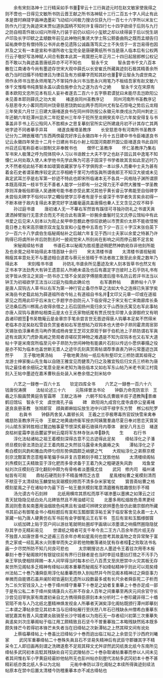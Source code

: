 <!-- { "loadSidebar": true } -->
　　余有宋刻洛神十三行精采如手书董宰云十三行眞迹元时在赵文敏家使我得之则不啻也一日得见文敏所书防云晋王献之所书洛神赋十三行二百五十字人间止有此本是晋时麻牋字画神逸墨彩飞动绍兴间极力搜访仅获九行一百七十六字所以米友仁防作九行定为眞迹宋末贾似道执国柄不知何许复得四行七十四字欲续于后则与九行之防自相乖忤故以绍兴所得九行装于前仍以绍兴小玺欵之却以续得装于后以悦生胡卢印及长字印欵之孟頫数年前见此神物托集贤大学士陈公颢委曲购之既而孟頫告归延祐庚申忽有僧持陈公书并此巻见遗陈公诚磊落笃实之士不失信于一言岂易得也因并及之又有一本是宣和书谱所收七玺完全是唐硬黄纸所书当是唐人临本后有公权两行云子敬好写洛神赋人间合有数本此其一焉寳厯元年正月二十四日起居郎桞公权记吾不敢以为眞迹盖晋唐纸异亦不可不知也
　　智永千文
　　智永尝书千文八百本散在江南诸寺今尚有墨迹存世宋大观中薛氏以长安崔氏所藏眞迹刻石极其精善余所收乃当时旧搨不待騐律吕为律召及有方纲摹字而知其妙也董宰云智永为虞世南之师作永师书当思永师用笔乃不笨钝作永兴书当思永兴用笔乃不板结吾家有赵文敏六体千文惟楷书纯类智永盖以虞伯施参合为之遂为古今之絶
　　智永千文在宋原有善本欧阳文忠所见本有后人妄补者遂去二百六十五字蔡君谟犹曰未能尽去岂欧阳公未见善本耶则薛氏之功大矣
　　褚遂良同州圣教序记
　　同州河南所书圣教序记与慈恩寺大小畧同而同州饶骨慈恩饶韵如出两手而同州尤有坠石惊电之势后云龙翔三年癸亥六月廿三日建大唐禇遂良书在同州倅防按公永徽元年庚戌出为同州刺史三年还朝六年贬潭州显庆二年贬爱州三年卒于贬所至龙朔癸亥卒已六年矣安得复与书事盖非手书上石公殁同人不胜桐乡之思复摹刻官所实记所建歳月初不计其存亡其两地字迹不同者摹手异耳
　　禇遂良雁塔圣教序
　　长安慈恩寺有河南所书圣教序记分为二碑嵌雁塔门东西两傍最完好序云永徽四年十月十五日建中书令臣褚遂良书记云永徽四年癸丑十二月十日建尚书右仆射上柱国河南郡开国公臣禇遂良书此自同州召还后笔称臣者以御制文非奉敇书也
　　僧怀仁圣教序
　　怀仁圣教序乃集右军书宋人极薄之呼为院体院中人习以书诰敇士大夫不学之也赵子固云其中逸笔不知懐仁从何处取入使人未学他书先学此殊为可恶子固深于书学者故其言如此至近时乃大不然者视此帖不断本如瓌寳收藏家学与不学俱购求一本以侈人而秦中士夫为甚有着金石史者谓圣教序较定武兰亭相絶千里可为喷饭眞所谓夜郎王不知汉大彼或未见眞定武耳兰亭是右军第一妙迹不特此也即宋所临诸本无不各具一风格陆子渊所谓原本既高得其一枝半节无不善者人能学一分即有一分之得力无不卓然大雅惟一学圣教序则浑身板俗即唐人吴通微号能书者亦受此累况其他乎黄长睿云学弗能至自俗碑字未尝俗夫碑字不俗何以学之輙俗使学兰亭者有是乎长睿深于书学者失言矣余初得一不断本继于故内复得此本更完好字法纎毫逼具盖唐搨也秦人王文含见之叹不释手
　　孙过庭书谱
　　唐初诸人无一不摹右军然皆有蹊径可寻独孙防礼之书谱天眞潇洒掉臂独行无意求合而无不宛合此有唐第一妙腕余垂鬟时见文氏停云馆帖中有此书爱之后见宋人刻本以为观止矣甲申忽覩此巻惊叹欲絶以市贾索价太昻不能收惜惋竟日巻上有宋高宗徽宗双龙玺及宣和小玺巻中五乖也下少一百三十字汉末张伯英下少一百六十八字虞伯生临秘阁帖补之后越六年复见于西川士夫家以余爱之特甚乃许购得已将虞所补并后防割去时一披阅觉宋人所刻尚在影响之间而停云舘不足言矣
　　宋秘阁续帖书谱
　　书谱石本以秘阁为胜视墨迹稍肥然神韵宛存非他刻所能及也余覔之经年始得此本惜首缺十余行
　　宋太清楼书谱
　　太清楼书谱视秘阁稍瘦其率意处无不与墨迹相合道君与蔡元长皆精于书法者故工致至此余覔之数年乃得此本
　　宋刻楷书书谱
　　孙防礼书谱余所见墨迹及宋人刻本皆草书也然又有正书本字法劲秀大有钟王遗意前人所絶未语及也后有嘉定字岂彼时上石乎防礼书有讹字皆从傍注之吴説一防书亦工惜不全吴説字傅朋南渡后擅书名防云若评书法当以钟王为初祖欲学王法当以过庭为指南此确论也
　　右军裹鲊帖
　　裹鲊帖十八字是唐人双钩古人草书以右军为第一神行官止备尽作草之法如大令之连绵已失家学矣米海岳书史载此帖为薛道祖所收今帖上有道祖自书名并文印又元章一印或在道祖家见之而用此印乎后米友仁手题字亦劲防元人下临安得之于宋又有亡宋南廊库长条记沧桑后西川桞鳯占收得余借之上石后囬扬州竟归余又于山西张氏寓见右军此事帖亦唐人双钩与裹鲊帖相类云是太仓王氏家物纸尾有贾氏悦生印曽入金源御府又有明昌诸印题签书吴匏庵云是金章宗手笔余尝言世无晋迹得唐人钩摹本足矣不然得米老临本亦足矣赵松雪自负赏鉴者如右军思想帖乃双钩本也大徳中子昻同霍肃周宻郭天锡张伯淳亷希贡马昫乔篑成杨肯堂王芝邓文原观于鲜于伯机池上子昻防谓右军眞迹有龙跳天门虎卧鳯阙之势观者咨嗟叹赏神物之难遇是不知为双钩本也又右军大道帖十字是米南宫所临至元中子昻防为世间神物有能袭片石刻以传远仆愿供摹搨之役是亦不知为临本也盖世断无晋人之迹华氏刻真赏斋帖谓荐季直表乃钟元常墨迹岂其然乎
　　王子敬地黄汤帖
　　子敬地黄汤帖一纸后有秋壑印文三桥防谓其祖得之龙游士绅家衡山先生每以自随王雅宜见而健羡乃归之及雅宜殁后归文氏三桥称为唐钩之最佳者余细玩之笔意全是米老知为海岳临本又如右军东山帖乃米老书吴江村竟刻入王帖中墨迹在嘉禾曹秋岳处装入米巻余借之刻米帖中








　　六艺之一録巻一百六十五
　　钦定四库全书
　　六艺之一録巻一百六十六　　钱唐倪涛撰
　　法帖论述三十六
　　元陈绎曽法书论
　　钟繇力命克防宣示　王羲之乐毅画赞黄庭告誓霜寒　王献之洛神　六朝不知名氏曹娥羊叔子遗教陶景瘗鹤旧馆坛　智永千文　虞世南孔子庙
　　碑　欧阳询九成宫化度寺虞恭公皇甫褚遂良哀册圣教　张旭郎官　顔眞卿麻姑坛放生池中兴颂干禄字东方赞　桞公权陀罗尼
　　右眞书
　　钟繇丙舍吴人羸顿长风　王羲之兰亭极寒毒热官奴快雪来禽奉橘慈防圣教序开元寺　王献之地黄歳终衞军授衣阿姨鵞羣歳尽夏日奉对思恋天寳吴兴山隂东家转胜相过鵞边触事夏节恨深炙礜石骆驿月内尊体　谢安八月五日　褚遂良枯树星霜李邕岳麓娑罗树云麾将军东林寺张从申静先
　　生
　　右行书
　　淳化法帖诸帖之祖王着模刻深得古意不见古迹得此足矣
　　绛帖淳化之子潘师旦模刻骨法清劲足正王着肉胜之失然驳马露骨未免羸瘠之失
　　潭帖淳化之子希白模刻风韵和雅血肉停匀但形势俱圆颇乏峭健之气
　　大观帖淳化之弟蔡京模刻京沈酣富贵恣意粗率笔偏手纵非复古意赖刻手精工犹胜他帖
　　太清楼续阁帖刘焘模刻工夫精致亚于淳化肥而多骨求备于王着乃失之粗硬遂失风韵
　　戏鱼堂帖刘次庄模刻在淳化翻刻中颇为有骨格者淡墨搨尤佳
　　武冈　修内司　福州诸帖皆有可观
　　鼎帖石硬而刻手不精虽愽而乏古意
　　星鳯楼帖曹之冕模刻清而不秾亚于太清续帖玉麟堂帖吴琚模刻秾而不清多杂米家笔仗
　　寳晋斋帖曹之格模刻星鳯之子在诸帖中为最下百一帖王曼庆模刻笔意清遒雅有胜趣恨刻手不精
　　汤允谟古今石刻辨
　　北纸用横帘其质松而厚不堪渗墨以墨拂之如薄云之过青天犹隐隐见纸白处凡北碑皆然且不用油蜡可见
　　北墨多用松烟故色青黒更经蒸润则愈青矣南墨用油烟故色纯黒且有油蜡可辨碑文欲辨墨色皆仿此徽宗御府所藏书其前必有御笔金书小楷标题后有宣和玉瓢御寳淳祐壬寅于临安客舍见永嘉一士人家藏一帖乃唐人硬黄仿右军书前有金字御笔云王右军书　签后有宣和玉瓢様御寳
　　以纸加碑上贴于窓户间以游丝笔就明处圏却字画塡以浓墨谓之响搨然圏隐隐犹存其字亦无精彩易见
　　世谓纸之精者可支千年今去二王方八百余年而片纸无存不独晋人如唐世善书之迹甫三百余年亦希如星鳯何也尝考其故盖物之竒异常聚于富贵之家或一经乱离水火则羣举而失之非若他物散落诸处犹有存者桓之败取法书名画一夕尽焚所防不知几何良可悲也
　　太宗朝搜访古人墨迹令王着铨次用枣木板摹刻十巻于秘阁故时有银锭纹前有界行日録者是也当时李廷珪墨拈打措之不汚手乃亲王宰执使相除拜赐一本人间罕得当时每本价已八百贯文至庆厯禁中火灾其板无存矣世所见阁帖多乏精神有绛帖以阁本重摹而秘阁反不如绛帖精神乎则此可以观矣绛州法帖二十巻乃潘舜臣用淳化帖重摹而叅入别帖然并今所见阁本精神过之舜臣事力单微而自能镌石虽井阑阶砌皆遍刻无遗所以段数最多或有长尺余者舜臣死二子析而为二长欠官钱没入上十巻于绛州绛守重摹下十巻足之幼者复重摹上十巻亦足成一部于是有公私二本于绛州矣靖康兵火石并不存金人百年之间重摹至再庆元间余官守长沙尝见旧宰执家有南渡初亲自北方擕得舜臣原刻本未分析时二十巻珍藏非得二十缗官陌不肯与人乃北纸北墨精神焕发视金人所摹者天渊矣淳化阁帖既颁行潭州即摹刻二本谓之潭帖余尝见其初本当与旧绛帖雁行至庆厯八年石已残缺永州僧希白重摹东坡犹嘉其有晋人风度建炎敌骑至长沙守城者以为炮石无一存者绍兴初第三次重摹失眞逺矣刘次庄摹阁帖于临江用工颇精致且石坚今不曽重摹独二本略残缺然拓本既多颇失锋芒今若得初本锋芒未失者当在旧绛帖之次新潭帖之上然其释文间有讹处
　　上蔡临摹绛帖上十巻虽比旧绛帖少十巻而逈出临江帖之上余尝见于沙西府刘曦家
　　武冈军重摹绛帖二十巻殊失眞且石不坚易失精神后有武臣守郡嫌其字不精采令工人即旧画再刻谓之洗碑遂愈不足观其释文尤舛谬然武冈纸类北纸今东南所见绛帖多武冈初本且騐其残缺处自可见武陵帖亦二十巻杂取诸帖重摹而参以人间未见者其间惟右军小字黄庭经最妙他帖所无也彭州帖亦刻歴代法帖多武冈初本十巻不甚精彩纸亦类北纸人多以为北帖
　　元祐中奉防以淳化阁帖之本续所得眞迹刻续法帖原本在禁中后置太清楼今防稽重摹本亦不减古绛帖也
